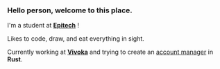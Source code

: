 ### Hello person, welcome to this place.

I'm a student at [**Epitech**](https://www.epitech.eu/fr/ecole-informatique-nancy/) !

Likes to code, draw, and eat everything in sight.

Currently working at [**Vivoka**](https://vivoka.com/en/) and trying to create an [account manager](https://github.com/ltabis/accounts-cli) in **Rust**.
